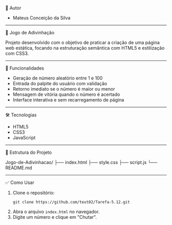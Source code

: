 👤 Autor
- Mateus Conceição da Silva

---

🎯 Jogo de Adivinhação

Projeto desenvolvido com o objetivo de praticar a criação de uma página web estática, focando na estruturação semântica com HTML5 e estilização com CSS3.

---

🚀 Funcionalidades

- Geração de número aleatório entre 1 e 100  
- Entrada do palpite do usuário com validação  
- Retorno imediato se o número é maior ou menor  
- Mensagem de vitória quando o número é acertado  
- Interface interativa e sem recarregamento de página

---

🛠️ Tecnologias

- HTML5  
- CSS3
- JavaScript

---

📁 Estrutura do Projeto

Jogo-de-Adivinhacao/
├── index.html
├── style.css
├── script.js
└── README.md

---

✅ Como Usar

1. Clone o repositório:
    ```
    git clone https://github.com/teut02/Tarefa-5.12.git
    ```
2. Abra o arquivo `index.html` no navegador.
3. Digite um número e clique em "Chutar".